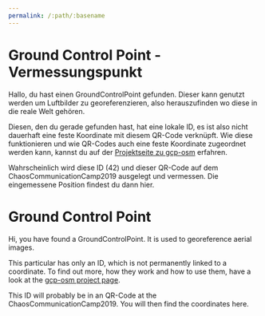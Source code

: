 ```yaml
---
permalink: /:path/:basename
---
```

# Ground Control Point - Vermessungspunkt

Hallo, du hast einen GroundControlPoint gefunden. Dieser kann genutzt werden um Luftbilder zu georeferenzieren, also herauszufinden wo diese in die reale Welt gehören.

Diesen, den du gerade gefunden hast, hat eine lokale ID, es ist also nicht dauerhaft eine feste Koordinate mit diesem QR-Code verknüpft. Wie diese funktionieren und wie QR-Codes auch eine feste Koordinate zugeordnet werden kann, kannst du auf der [Projektseite zu gcp-osm](https://github.com/aerospaceresearch/gcp-osm) erfahren.

Wahrscheinlich wird diese ID (42) und dieser QR-Code auf dem ChaosCommunicationCamp2019 ausgelegt und vermessen. Die eingemessene Position findest du dann hier.

# Ground Control Point

Hi, you have found a GroundControlPoint. It is used to georeference aerial images.

This particular has only an ID, which is not permanently linked to a coordinate. To find out more, how they work and how to use them, have a look at the [gcp-osm project page](https://github.com/aerospaceresearch/gcp-osm).

This ID will probably be in an QR-Code at the ChaosCommunicationCamp2019. You will then find the coordinates here.
